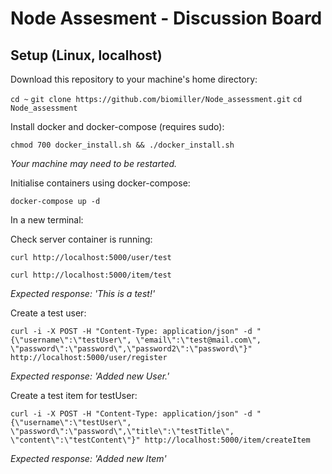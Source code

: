 # Node Assesment - Discussion Board

## Setup (Linux, localhost)

Download this repository to your machine's home directory:

`cd ~`
`git clone https://github.com/biomiller/Node_assessment.git`
`cd Node_assessment`

Install docker and docker-compose (requires sudo):

`chmod 700 docker_install.sh && ./docker_install.sh`

_Your machine may need to be restarted._

Initialise containers using docker-compose:

`docker-compose up -d`

In a new terminal:

Check server container is running:

`curl http://localhost:5000/user/test`

`curl http://localhost:5000/item/test`

_Expected response: 'This is a test!'_

Create a test user:

`curl -i -X POST -H "Content-Type: application/json" -d "{\"username\":\"testUser\", \"email\":\"test@mail.com\", \"password\":\"password\",\"password2\":\"password\"}" http://localhost:5000/user/register`

_Expected response: 'Added new User.'_

Create a test item for testUser:

`curl -i -X POST -H "Content-Type: application/json" -d "{\"username\":\"testUser\", \"password\":\"password\",\"title\":\"testTitle\", \"content\":\"testContent\"}" http://localhost:5000/item/createItem`

_Expected response: 'Added new Item'_
